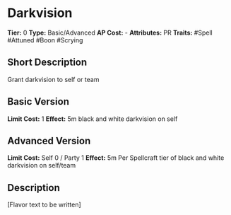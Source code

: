 # Darkvision

**Tier:** 0
**Type:** Basic/Advanced
**AP Cost:** -
**Attributes:** PR
**Traits:** #Spell #Attuned #Boon #Scrying

## Short Description
Grant darkvision to self or team

## Basic Version
**Limit Cost:** 1
**Effect:** 5m black and white darkvision on self

## Advanced Version
**Limit Cost:** Self 0 / Party 1
**Effect:** 5m Per Spellcraft tier of black and white darkvision on self/team

## Description
[Flavor text to be written]

